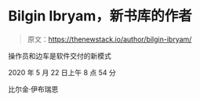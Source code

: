 # Bilgin Ibryam，新书库的作者

> 原文：<https://thenewstack.io/author/bilgin-ibryam/>

操作员和边车是软件交付的新模式

2020 年 5 月 22 日上午 8 点 54 分

比尔金·伊布瑞恩